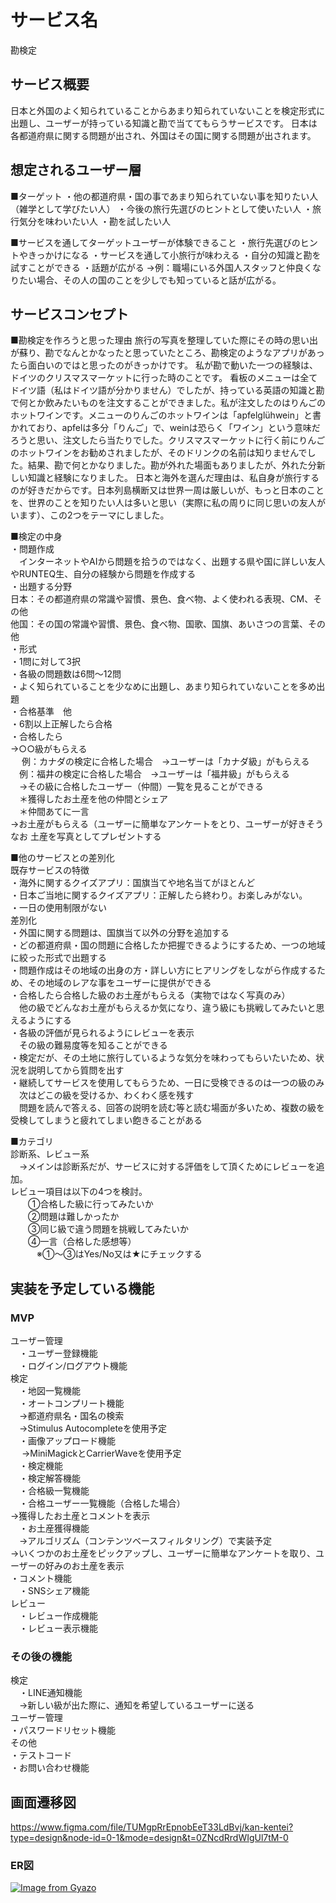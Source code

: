 # サービス名
勘検定


## サービス概要
日本と外国のよく知られていることからあまり知られていないことを検定形式に出題し、ユーザーが持っている知識と勘で当ててもらうサービスです。
日本は各都道府県に関する問題が出され、外国はその国に関する問題が出されます。


## 想定されるユーザー層
■ターゲット
・他の都道府県・国の事であまり知られていない事を知りたい人
（雑学として学びたい人）
・今後の旅行先選びのヒントとして使いたい人
・旅行気分を味わいたい人
・勘を試したい人

■サービスを通してターゲットユーザーが体験できること
・旅行先選びのヒントやきっかけになる
・サービスを通して小旅行が味わえる
・自分の知識と勘を試すことができる
・話題が広がる
  →例：職場にいる外国人スタッフと仲良くなりたい場合、その人の国のことを少しでも知っていると話が広がる。


## サービスコンセプト
■勘検定を作ろうと思った理由
旅行の写真を整理していた際にその時の思い出が蘇り、勘でなんとかなったと思っていたところ、勘検定のようなアプリがあったら面白いのではと思ったのがきっかけです。
私が勘で動いた一つの経験は、ドイツのクリスマスマーケットに行った時のことです。
看板のメニューは全てドイツ語（私はドイツ語が分かりません）でしたが、持っている英語の知識と勘で何とか飲みたいものを注文することができました。私が注文したのはりんごのホットワインです。メニューのりんごのホットワインは「apfelglühwein」と書かれており、apfelは多分「りんご」で、weinは恐らく「ワイン」という意味だろうと思い、注文したら当たりでした。クリスマスマーケットに行く前にりんごのホットワインをお勧めされましたが、そのドリンクの名前は知りませんでした。結果、勘で何とかなりました。勘が外れた場面もありましたが、外れた分新しい知識と経験になりました。
日本と海外を選んだ理由は、私自身が旅行するのが好きだからです。日本列島横断又は世界一周は厳しいが、もっと日本のことを、世界のことを知りたい人は多いと思い（実際に私の周りに同じ思いの友人がいます）、この2つをテーマにしました。

■検定の中身  
・問題作成  
　インターネットやAIから問題を拾うのではなく、出題する県や国に詳しい友人やRUNTEQ生、自分の経験から問題を作成する  
・出題する分野  
  日本：その都道府県の常識や習慣、景色、食べ物、よく使われる表現、CM、その他  
  他国：その国の常識や習慣、景色、食べ物、国歌、国旗、あいさつの言葉、その他  
・形式  
  ・1問に対して3択  
  ・各級の問題数は6問〜12問  
  ・よく知られていることを少なめに出題し、あまり知られていないことを多め出題  
・合格基準　他  
  ・6割以上正解したら合格  
  ・合格したら  
    →○○級がもらえる  
   　 例：カナダの検定に合格した場合　→ユーザーは「カナダ級」がもらえる  
    　例：福井の検定に合格した場合　→ユーザーは「福井級」がもらえる  
  　→その級に合格したユーザー（仲間）一覧を見ることができる  
    　＊獲得したお土産を他の仲間とシェア  
    　＊仲間あてに一言  
    →お土産がもらえる（ユーザーに簡単なアンケートをとり、ユーザーが好きそうなお
    土産を写真としてプレゼントする   
  
■他のサービスとの差別化  
既存サービスの特徴  
・海外に関するクイズアプリ：国旗当てや地名当てがほとんど  
・日本ご当地に関するクイズアプリ：正解したら終わり。お楽しみがない。  
・一日の使用制限がない  
差別化  
・外国に関する問題は、国旗当て以外の分野を追加する  
・どの都道府県・国の問題に合格したか把握できるようにするため、一つの地域に絞った形式で出題する  
・問題作成はその地域の出身の方・詳しい方にヒアリングをしながら作成するため、その地域のレアな事をユーザーに提供ができる  
・合格したら合格した級のお土産がもらえる（実物ではなく写真のみ）  
　他の級でどんなお土産がもらえるか気になり、違う級にも挑戦してみたいと思えるようにする  
・各級の評価が見られるようにレビューを表示  
　その級の難易度等を知ることができる  
・検定だが、その土地に旅行しているような気分を味わってもらいたいため、状況を説明してから質問を出す  
・継続してサービスを使用してもらうため、一日に受検できるのは一つの級のみ  
　次はどこの級を受けるか、わくわく感を残す  
　問題を読んで答える、回答の説明を読む等と読む場面が多いため、複数の級を受検してしまうと疲れてしまい飽きることがある  
  
  
■カテゴリ  
診断系、レビュー系  
　→メインは診断系だが、サービスに対する評価をして頂くためにレビューを追加。  
  レビュー項目は以下の4つを検討。  
　　①合格した級に行ってみたいか  
　　②問題は難しかったか  
　　③同じ級で違う問題を挑戦してみたいか  
　　④一言（合格した感想等）  
　　　※①〜③はYes/No又は★にチェックする  


## 実装を予定している機能  
### MVP
ユーザー管理  
　・ユーザー登録機能  
　・ログイン/ログアウト機能  
検定  
　・地図一覧機能  
　・オートコンプリート機能  
  　→都道府県名・国名の検索  
	　→Stimulus Autocompleteを使用予定  
　・画像アップロード機能  
　	→MiniMagickとCarrierWaveを使用予定  
　・検定機能  
　・検定解答機能  
　・合格級一覧機能  
　・合格ユーザー一覧機能（合格した場合）  
    →獲得したお土産とコメントを表示  
　・お土産獲得機能  
	　→アルゴリズム（コンテンツベースフィルタリング）で実装予定  
    →いくつかのお土産をピックアップし、ユーザーに簡単なアンケートを取り、ユーザーの好みのお土産を表示  
  ・コメント機能  
　・SNSシェア機能  
レビュー  
　・レビュー作成機能  
　・レビュー表示機能  

### その後の機能  
検定  
　・LINE通知機能  
   　→新しい級が出た際に、通知を希望しているユーザーに送る  
ユーザー管理  
  ・パスワードリセット機能  
その他  
  ・テストコード  
  ・お問い合わせ機能


## 画面遷移図  
https://www.figma.com/file/TUMgpRrEpnobEeT33LdBvj/kan-kentei?type=design&node-id=0-1&mode=design&t=0ZNcdRrdWIgUl7tM-0


### ER図
[![Image from Gyazo](https://i.gyazo.com/bd01becff9aeca60afcff37b4af2a5be.png)](https://gyazo.com/bd01becff9aeca60afcff37b4af2a5be)
